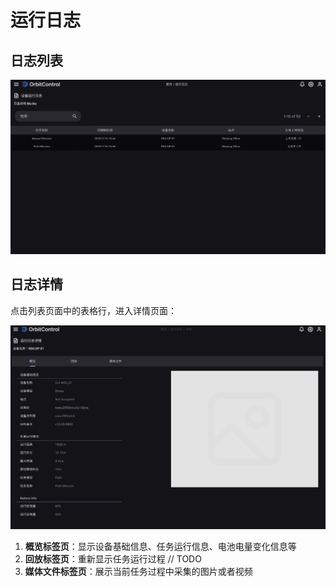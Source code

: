 # 运行日志

## 日志列表

![](/images/orbitcontrol/user-guide/mission-log-page-log-list.png)

## 日志详情

点击列表页面中的表格行，进入详情页面：

![](/images/orbitcontrol/user-guide/mission-log-page-log-detail.png)

1. **概览标签页**：显示设备基础信息、任务运行信息、电池电量变化信息等
2. **回放标签页**：重新显示任务运行过程 // TODO
3. **媒体文件标签页**：展示当前任务过程中采集的图片或者视频